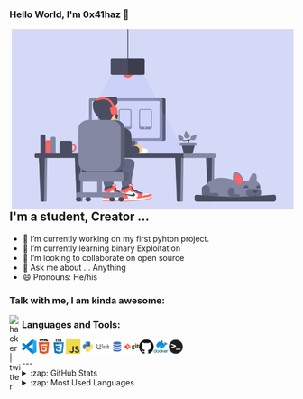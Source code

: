 ### Hello World, I'm 0x41haz 👋

 <img align="right" alt="GIF" src="https://github.com/0x41haz/0x41haz/blob/main/designergif.gif?raw=true" width="500" height="320" />


## I'm a student, Creator ...
- 🔭 I’m currently working on my first pyhton project.
- 🌱 I’m currently learning binary Exploitation
- 👯 I’m looking to collaborate on open source
- 💬 Ask me about ... Anything
- 😄 Pronouns: He/his


### Talk with me, I am kinda awesome:
[<img align="left" alt="hacker | twitter" width="22px" src="https://twitter.com/0xilovecat" />][twitter]


### Languages and Tools:

[<img align="left" alt="Visual Studio Code" width="26px" src="https://raw.githubusercontent.com/github/explore/80688e429a7d4ef2fca1e82350fe8e3517d3494d/topics/visual-studio-code/visual-studio-code.png" />][youtube]
[<img align="left" alt="HTML5" width="26px" src="https://raw.githubusercontent.com/github/explore/80688e429a7d4ef2fca1e82350fe8e3517d3494d/topics/html/html.png" />][youtube]
[<img align="left" alt="CSS3" width="26px" src="https://raw.githubusercontent.com/github/explore/80688e429a7d4ef2fca1e82350fe8e3517d3494d/topics/css/css.png" />][youtube]
[<img align="left" alt="JavaScript" width="26px" src="https://raw.githubusercontent.com/github/explore/80688e429a7d4ef2fca1e82350fe8e3517d3494d/topics/javascript/javascript.png" />][youtube]

[<img align="left" alt="python" width="26px" src="https://raw.githubusercontent.com/github/explore/80688e429a7d4ef2fca1e82350fe8e3517d3494d/topics/python/python.png" />][youtube]
[<img align="left" alt="flask" width="26px" src="https://raw.githubusercontent.com/github/explore/80688e429a7d4ef2fca1e82350fe8e3517d3494d/topics/flask/flask.png" />][youtube]
[<img align="left" alt="SQL" width="26px" src="https://raw.githubusercontent.com/github/explore/80688e429a7d4ef2fca1e82350fe8e3517d3494d/topics/sql/sql.png" />][youtube]
[<img align="left" alt="Git" width="26px" src="https://raw.githubusercontent.com/github/explore/80688e429a7d4ef2fca1e82350fe8e3517d3494d/topics/git/git.png" />][youtube]
[<img align="left" alt="GitHub" width="26px" src="https://raw.githubusercontent.com/github/explore/78df643247d429f6cc873026c0622819ad797942/topics/github/github.png" />][youtube]
[<img align="left" alt="Docker" width="26px" src="https://raw.githubusercontent.com/github/explore/80688e429a7d4ef2fca1e82350fe8e3517d3494d/topics/docker/docker.png" />][youtube]
[<img align="left" alt="Terminal" width="26px" src="https://raw.githubusercontent.com/github/explore/80688e429a7d4ef2fca1e82350fe8e3517d3494d/topics/terminal/terminal.png" />][youtube]

<br />
<br />
---

<details>
  <summary>:zap: GitHub Stats</summary>

  <img align="left" alt="0x41haz's GitHub Stats" src="https://github-readme-stats.vercel.app/api?username=0x41haz&show_icons=true&hide_border=true" />

</details>

<details>
  <summary>:zap: Most Used Languages</summary>

<img align="left" alt="0x41haz GitHub Top Languages" src="https://github-readme-stats.vercel.app/api/top-langs/?username=0x41haz" />

</details>

[youtube]:https://t.co/KhlM09resY?amp=1
[twitter]: https://twitter.com/0xilovecat
[portfolio]: https://0x41haz.github.io/profile/
